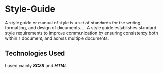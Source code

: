 # Style-Guide

A style guide or manual of style is a set of standards for the writing, formatting, and design of documents. ... A style guide establishes standard style requirements to improve communication by ensuring consistency both within a document, and across multiple documents.

## Technologies Used
I used mainly **_SCSS_** and **_HTML_**

